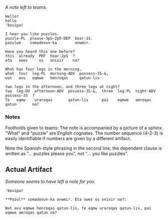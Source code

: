 *A note left to teams.*

    Hello!
    hello
    'bovipa!

    I hear you like puzzles.
    puzzle-PL  please-3pS-2pO-DEP  hear-1S.
    pazulwe    somadexun-ka        onwmir.

    Have you heard this one before?
    this  already  PRF  hear-2pS  ?
    eta   xwes     os   onixir    na?

    What has four legs in the morning,
    what  four  leg-PL  morning-ADV  possess-3S-&,
    wat   avu   eqmwe   henroqas     qatun-lis

    two legs in the afternoon, and three legs at night?
    two  leg-DU  afternoon-ADV  possess-3S-&,  three  leg-PL  night-ADV  possess-3S  ?
    fe   eqmw    uraroqas       qatun-lis      pai    eqmwe   amroqas   qatun       na?

### Notes

Footholds given to teams: The note is accompanied by a picture of a sphinx.
"What" and "puzzle" are English cognates. The number sequence (4-2-3) is easily
identifiable if numbers are given by a different artifact.

Note the Spanish-style phrasing in the second line; the dependent clause is
written as "... puzzles please you", not "... you like puzzles".

## Actual Artifact

*Someone seems to have left a note for you.*

    'bovipa!

    **Pazul** somadexun-ka onwmir. Eta xwes os onixir na?:

    Wat avu eqmwe henroqas qatun-lis, fe eqmw uraroqas qatun-lis, pai eqmwe amroqas qatun na?
